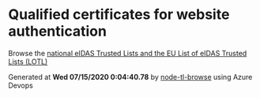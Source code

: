 # Qualified certificates for website authentication 
 Browse the [national eIDAS Trusted Lists and the EU List of eIDAS Trusted Lists (LOTL)](https://webgate.ec.europa.eu/tl-browser/#/) 
 
 
Generated at **Wed 07/15/2020  0:04:40.78** by [node-tl-browse](https://github.com/ymedlop/node-tl-browser) using Azure Devops 
